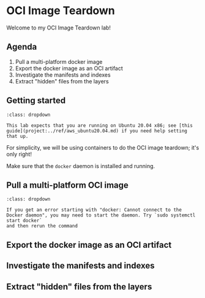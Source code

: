# OCI Image Teardown

Welcome to my OCI Image Teardown lab!

## Agenda

1. Pull a multi-platform docker image
1. Export the docker image as an OCI artifact
1. Investigate the manifests and indexes
1. Extract "hidden" files from the layers

## Getting started

```{note}
:class: dropdown

This lab expects that you are running on Ubuntu 20.04 x86; see [this guide](project:../ref/aws_ubuntu20.04.md) if you need help setting that up.
```

For simplicity, we will be using containers to do the OCI image teardown; it's only right!

Make sure that the `docker` daemon is installed and running.

## Pull a multi-platform OCI image

```{tip}
:class: dropdown

If you get an error starting with "docker: Cannot connect to the Docker daemon", you may need to start the daemon. Try `sudo systemctl start docker`
and then rerun the command
```


## Export the docker image as an OCI artifact

## Investigate the manifests and indexes

## Extract "hidden" files from the layers

##
